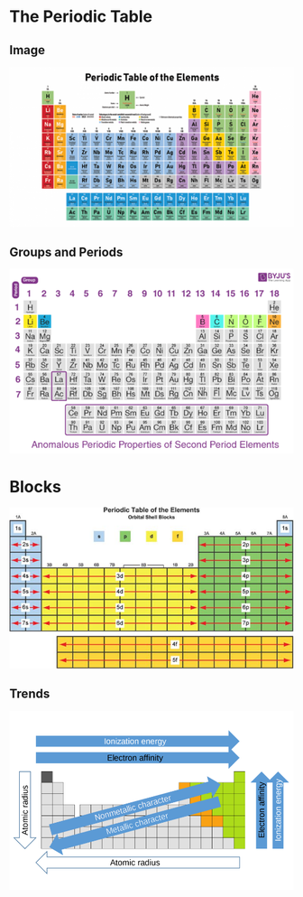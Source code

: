 # The Periodic Table

## Image
![Periodic Table](/assets/ptable.png)

## Groups and Periods
![Periodic Table Groups and Periods](/assets/ptable-groups.png)

# Blocks
![Periodic Table Block Division](/assets/ptable-blocks.jpg)

## Trends
![Periodic Table Trends](/assets/ptable-trends.png)